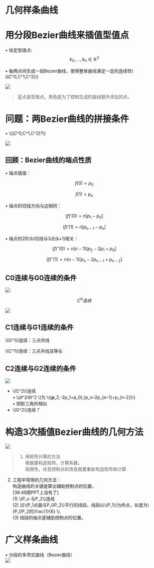 # 几何样条曲线   

# 用分段Bezier曲线来插值型值点   

• 给定型值点:  
$$
k_0, \dots ,k_n\in \mathbb{R} ^3
$$

• 每两点间生成一段Bezier曲线，使得整体曲线满足一定的连续性\\((𝐶^0,C^1,C^2)\\)    

![](../assets/B曲-28.png)   

> 蓝点是型值点。黑色是为了控制生成的曲线额外添加的点。  

# 问题：两Bezier曲线的拼接条件    

• \\((𝐶^0,C^1,C^2)?\\)


![](../assets/B曲-29.png)   

## 回顾：Bezier曲线的端点性质    
• 端点插值： 

$$
f(0)=p_0
$$

$$
f(1)=p_n
$$

• 端点的切线方向与边相同：  

$$
(f)'(0)=n[p_1-p_0]
$$

$$
(f)'(1)=n[p_{n-1}-p_n]
$$

• 端点的2阶(k)切线与3点(k+1)相关：  

$$
(f)''(0)=n(n-1)[p_2-2p_1+p_0]
$$

$$
(f)''(1)=n(n-1)[p_n-2p_{n-1}+p_{n-2}]
$$

## C0连续与G0连续的条件    

![](../assets/B曲-30.png)  

$$
C^0连续
$$

![](../assets/B曲-31.png)   

## C1连续与G1连续的条件

\\(G^1\\)连续：三点共线   

\\(C^1\\)连续：三点共线且等长     


## C2连续与G2连续的条件

![](../assets/B曲-32.png)   

* \\(C^2\\)连续   
• \\(𝑑^2⁄dt^2 \\)为 \\((𝒑_2,-2p_1+p_0),(p_n-2p_{n-1}+p_{n-2})\\)      
• 阴影三角形相似        
* \\(G^2\\)连续？   

# 构造3次插值Bezier曲线的几何方法    

![](../assets/B曲-33.png)   

> 1. 用矩阵计算的方法    
根据基构造矩阵，计算系数。    
局限性，任意控制点的改变就要重新构造矩阵和计算     
2. 工程中常用的几何方法：    
构造曲线的关键是算出辅助控制点的位置。     
[38:48图PPT上没有了]    
(1) \\(P_o 与P_2\\)连线     
(2) 过\\(P_1点画与P_0P_2\\)平行的线段，线段以\\(P_1\\)为终点，长度为\\(P_0P_2的\frac{1}{6} \\).    
(3) 线段的端点是辅助控制点的位置。    


# 广义样条曲线   

• 分段的多项式曲线（Bezier曲线）  
![](../assets/B曲-34.png)    